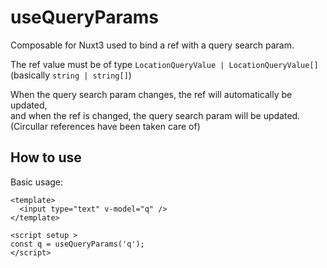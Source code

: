 # useQueryParams

Composable for Nuxt3 used to bind a ref with a query search param.

The ref value must be of type `LocationQueryValue | LocationQueryValue[]`  
(basically `string | string[]`)

When the query search param changes, the ref will automatically be updated,  
and when the ref is changed, the query search param will be updated.  
(Circullar references have been taken care of)

## How to use

Basic usage: 

```vue
<template>
  <input type="text" v-model="q" />
</template>

<script setup >
const q = useQueryParams('q');
</script>
```